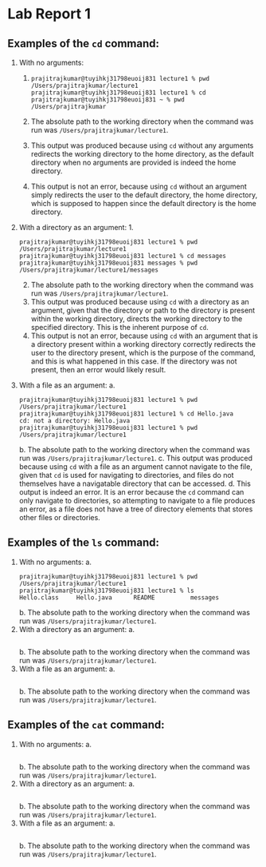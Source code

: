# Lab Report 1

## Examples of the `cd` command:
1. With no arguments:
    1.  ```
        prajitrajkumar@tuyihkj31798euoij831 lecture1 % pwd
        /Users/prajitrajkumar/lecture1
        prajitrajkumar@tuyihkj31798euoij831 lecture1 % cd
        prajitrajkumar@tuyihkj31798euoij831 ~ % pwd
        /Users/prajitrajkumar
        ```
    2. The absolute path to the working directory when the command was run was `/Users/prajitrajkumar/lecture1`.

    3. This output was produced because using `cd` without any arguments redirects the working directory to the home directory, as 
       the default directory when no arguments are provided is indeed the home directory.
   
    4. This output is not an error, because using `cd` without an argument simply redirects the user to the default 
       directory, the home directory, which is supposed to happen since the default directory is the home directory.

2. With a directory as an argument:
    1.
    ```
    prajitrajkumar@tuyihkj31798euoij831 lecture1 % pwd
    /Users/prajitrajkumar/lecture1
    prajitrajkumar@tuyihkj31798euoij831 lecture1 % cd messages
    prajitrajkumar@tuyihkj31798euoij831 messages % pwd
    /Users/prajitrajkumar/lecture1/messages
    ```
   2. The absolute path to the working directory when the command was run was `/Users/prajitrajkumar/lecture1`.
   3. This output was produced because using `cd` with a directory as an argument, given that the directory 
      or path to the directory is present within the working directory, directs the working directory to the specified directory.
      This is the inherent purpose of `cd`.
   4. This output is not an error, because using `cd` with an argument that is a directory present within a working directory 
      correctly redirects the user to the directory present, which is the purpose of the command, and this is what happened in this 
      case. If the directory was not present, then an error would likely result.

3. With a file as an argument:
   a. 
   ```
   prajitrajkumar@tuyihkj31798euoij831 lecture1 % pwd     
   /Users/prajitrajkumar/lecture1
   prajitrajkumar@tuyihkj31798euoij831 lecture1 % cd Hello.java
   cd: not a directory: Hello.java
   prajitrajkumar@tuyihkj31798euoij831 lecture1 % pwd
   /Users/prajitrajkumar/lecture1
   ```
   b. The absolute path to the working directory when the command was run was `/Users/prajitrajkumar/lecture1`.
   c. This output was produced because using `cd` with a file as an argument cannot navigate to the file, given that `cd` is used 
      for navigating to directories, and files do not themselves have a navigatable directory that can be accessed.
   d. This output is indeed an error. It is an error because the `cd` command can only navigate to directories, so attempting to
      navigate to a file produces an error, as a file does not have a tree of directory elements that stores other files or 
      directories.

## Examples of the `ls` command:
1. With no arguments:
   a. 
   ```
   prajitrajkumar@tuyihkj31798euoij831 lecture1 % pwd
   /Users/prajitrajkumar/lecture1
   prajitrajkumar@tuyihkj31798euoij831 lecture1 % ls
   Hello.class     Hello.java      README          messages
   ```
   b. The absolute path to the working directory when the command was run was `/Users/prajitrajkumar/lecture1`.
2. With a directory as an argument:
   a.
   ```
   ```
   b. The absolute path to the working directory when the command was run was `/Users/prajitrajkumar/lecture1`.
3. With a file as an argument:
   a.
   ```
   ```
   b. The absolute path to the working directory when the command was run was `/Users/prajitrajkumar/lecture1`.

## Examples of the `cat` command:
1. With no arguments:
   a. 
   ```
   ```
   b. The absolute path to the working directory when the command was run was `/Users/prajitrajkumar/lecture1`.
2. With a directory as an argument:
   a.
   ```
   ```
   b. The absolute path to the working directory when the command was run was `/Users/prajitrajkumar/lecture1`.
3. With a file as an argument:
   a.
   ```
   ```
   b. The absolute path to the working directory when the command was run was `/Users/prajitrajkumar/lecture1`.
